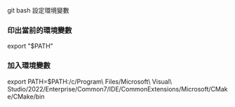 git bash 設定環境變數

### 印出當前的環境變數
export "$PATH" 


### 加入環境變數
export PATH=$PATH:/c/Program\ Files/Microsoft\ Visual\ Studio/2022/Enterprise/Common7/IDE/CommonExtensions/Microsoft/CMake/CMake/bin
